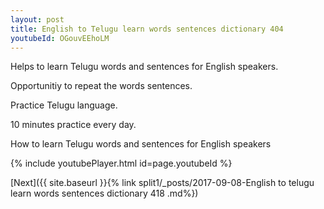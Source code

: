 ```yaml
---
layout: post
title: English to Telugu learn words sentences dictionary 404 
youtubeId: OGouvEEhoLM
---
```

 
 
Helps to learn Telugu words and sentences for English speakers.

Opportunitiy to repeat the words sentences. 

Practice Telugu language. 
 
10 minutes practice every day. 
 
How to learn Telugu words and sentences for English speakers 
 
{% include youtubePlayer.html id=page.youtubeId %}
 
 
[Next]({{ site.baseurl }}{% link  split1/_posts/2017-09-08-English to telugu learn words sentences dictionary 418 .md%})
 
